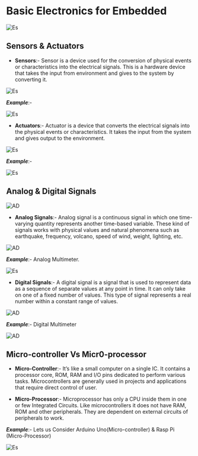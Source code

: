 # Basic Electronics for Embedded

![Es](assignments/Assets/embedded.jpg)

## Sensors & Actuators

- **Sensors**:- Sensor is a device used for the conversion of physical events or characteristics into the electrical signals. 
This is a hardware device that takes the input from environment and gives to the system by converting it.

![Es](assignments/Assets/sensor.png)

_**Example**_:-

![Es](assignments/Assets/Types-of-Sensors-Featured-Image.jpg)


- **Actuators**:- Actuator is a device that converts the electrical signals into the physical events or characteristics. 
It takes the input from the system and gives output to the environment.

![Es](assignments/Assets/actuator.png)

_**Example**_:- 

![Es](assignments/Assets/actuators.png)


## Analog & Digital Signals

![AD](assignments/Assets/necessity_of_digitization.png)


- **Analog Signals**:- Analog signal is a continuous signal in which one time-varying quantity represents another time-based variable. These kind of signals works with physical values and natural 
phenomena such as earthquake, frequency, volcano, speed of wind, weight, lighting, etc.

![AD](assignments/Assets/030720_0729_AnalogvsDig1.png)

_**Example**_:- Analog Multimeter.

![Es](assignments/Assets/Graph-2-analogmeter.jpg)


- **Digital Signals**:- A digital signal is a signal that is used to represent data as a sequence of separate values at any point in time. It can only take on one of a fixed number of values. 
This type of signal represents a real number within a constant range of values. 

![AD](assignments/Assets/030720_0729_AnalogvsDig2.png)

_**Example**_:- Digital Multimeter

![AD](assignments/Assets/digital-meter-mobiseries-original-imafjxh3uxtgewj4.png)



## Micro-controller Vs Micr0-processor

- **Micro-Controller**:- It’s like a small computer on a single IC. It contains a processor core, ROM, RAM and I/O pins dedicated to perform various tasks. 
Microcontrollers are generally used in projects and applications that require direct control of user. 

- **Micro-Processor**:- Microprocessor has only a CPU inside them in one or few Integrated Circuits. Like microcontrollers it does not have RAM, ROM and other peripherals. 
They are dependent on external circuits of peripherals to work.

_**Example**_:- Lets us Consider Arduino Uno(Micro-controller) & Rasp Pi (Micro-Processor)


![Es](assignments/Assets/Capture.PNG)


